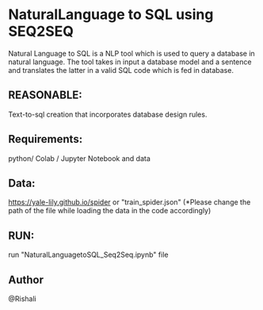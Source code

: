 # NaturalLanguage to SQL using SEQ2SEQ

Natural Language to SQL is a NLP tool which is used to query a database in natural language. The tool takes in input a database model and a sentence and translates the latter in a valid SQL code which is fed in database.

## REASONABLE: 
Text-to-sql creation that incorporates database design rules.

## Requirements:
python/ Colab / Jupyter Notebook and data 

## Data:
https://yale-lily.github.io/spider
or
"train_spider.json" (*Please change the path  of the file while loading the data in the code accordingly)

## RUN: 
 run "NaturalLanguagetoSQL_Seq2Seq.ipynb" file

## Author
@Rishali
